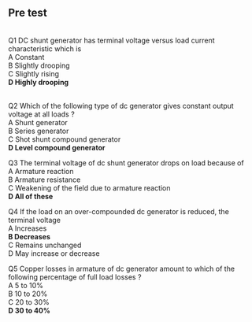 ## Pre test

<br>
Q1 DC shunt generator has terminal voltage versus load current characteristic which is <br>
A Constant<br>
B Slightly drooping<br>
C Slightly rising<br>
<b>D Highly drooping</b><br><br>


Q2 Which of the following type of dc generator gives constant output voltage at all loads ?<br>
A Shunt generator<br>
B Series generator<br>
C Shot shunt compound generator<br>
<b>D Level compound generator<br></b>


Q3 The terminal voltage of dc shunt generator drops on load because of<br>
A Armature reaction<br>
B Armature resistance<br>
C Weakening of the field due to armature reaction<br>
<b>D All of these<br></b>


Q4 If the load on an over-compounded dc generator is reduced, the terminal voltage<br>
A Increases<br>
<b>B Decreases<br></b>
C Remains unchanged<br>
D May increase or decrease<br>


Q5 Copper losses in armature of dc generator amount to which of the following percentage of full load losses ?<br>
A 5 to 10%<br>
B 10 to 20%<br>
C 20 to 30%<br>
<b>D 30 to 40%<br></b>

